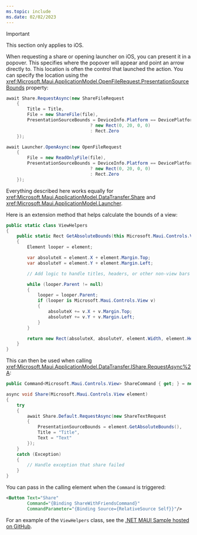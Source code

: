 ```yaml
---
ms.topic: include
ms.date: 02/02/2023
---
```


> [!IMPORTANT]
> This section only applies to iOS.

When requesting a share or opening launcher on iOS, you can present it in a popover. This specifies where the popover will appear and point an arrow directly to. This location is often the control that launched the action. You can specify the location using the <xref:Microsoft.Maui.ApplicationModel.OpenFileRequest.PresentationSourceBounds> property:

```csharp
await Share.RequestAsync(new ShareFileRequest
    {
        Title = Title,
        File = new ShareFile(file),
        PresentationSourceBounds = DeviceInfo.Platform == DevicePlatform.iOS && DeviceInfo.Idiom == DeviceIdiom.Tablet
                                ? new Rect(0, 20, 0, 0)
                                : Rect.Zero
    });
```

```csharp
await Launcher.OpenAsync(new OpenFileRequest
    {
        File = new ReadOnlyFile(file),
        PresentationSourceBounds = DeviceInfo.Platform == DevicePlatform.iOS && DeviceInfo.Idiom == DeviceIdiom.Tablet
                                ? new Rect(0, 20, 0, 0)
                                : Rect.Zero
    });
```

Everything described here works equally for <xref:Microsoft.Maui.ApplicationModel.DataTransfer.Share> and <xref:Microsoft.Maui.ApplicationModel.Launcher>.

Here is an extension method that helps calculate the bounds of a view:

```csharp
public static class ViewHelpers
{
    public static Rect GetAbsoluteBounds(this Microsoft.Maui.Controls.View element)
    {
        Element looper = element;

        var absoluteX = element.X + element.Margin.Top;
        var absoluteY = element.Y + element.Margin.Left;

        // Add logic to handle titles, headers, or other non-view bars

        while (looper.Parent != null)
        {
            looper = looper.Parent;
            if (looper is Microsoft.Maui.Controls.View v)
            {
                absoluteX += v.X + v.Margin.Top;
                absoluteY += v.Y + v.Margin.Left;
            }
        }

        return new Rect(absoluteX, absoluteY, element.Width, element.Height);
    }
}
```

This can then be used when calling <xref:Microsoft.Maui.ApplicationModel.DataTransfer.IShare.RequestAsync%2A>:

```csharp
public Command<Microsoft.Maui.Controls.View> ShareCommand { get; } = new Command<Microsoft.Maui.Controls.View>(Share);

async void Share(Microsoft.Maui.Controls.View element)
{
    try
    {
        await Share.Default.RequestAsync(new ShareTextRequest
        {
            PresentationSourceBounds = element.GetAbsoluteBounds(),
            Title = "Title",
            Text = "Text"
        });
    }
    catch (Exception)
    {
        // Handle exception that share failed
    }
}
```

You can pass in the calling element when the `Command` is triggered:

```xml
<Button Text="Share"
        Command="{Binding ShareWithFriendsCommand}"
        CommandParameter="{Binding Source={RelativeSource Self}}"/>
```

For an example of the `ViewHelpers` class, see the [.NET MAUI Sample hosted on GitHub](https://github.com/dotnet/maui/blob/main/src/Essentials/samples/Samples/Helpers/ViewHelpers.cs).
